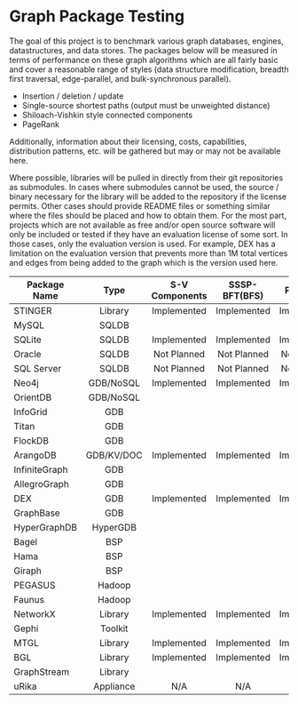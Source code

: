 Graph Package Testing
=====================

The goal of this project is to benchmark various graph databases, engines, datastructures, 
and data stores. The packages below will be measured in terms of performance on these graph 
algorithms which are all fairly basic and cover a reasonable range of styles (data structure
modification, breadth first traversal, edge-parallel, and bulk-synchronous parallel).

- Insertion / deletion / update 
- Single-source shortest paths (output must be unweighted distance)
- Shiloach-Vishkin style connected components
- PageRank

Additionally, information about their licensing, costs, capabilities, distribution patterns,
etc. will be gathered but may or may not be available here.

Where possible, libraries will be pulled in directly from their git repositories 
as submodules.  In cases where submodules cannot be used, the source / binary necessary
for the library will be added to the repository if the license permits.  Other cases
should provide README files or something similar where the files should be placed and 
how to obtain them.  For the most part, projects which are not available as free and/or
open source software will only be included or tested if they have an evaluation license
of some sort.  In those cases, only the evaluation version is used.  For example, DEX
has a limitation on the evaluation version that prevents more than 1M total vertices and
edges from being added to the graph which is the version used here.


| Package Name  | Type       |S-V Components| SSSP-BFT(BFS)| PageRank     |Insert/Remove |
|---------------|:----------:|:------------:|:------------:|:------------:|:------------:|
| STINGER       | Library    | Implemented  | Implemented  | Implemented  | Implemented  |
| MySQL         | SQLDB      |              |              |              |              |
| SQLite        | SQLDB      | Implemented  | Implemented  | Implemented  | Implemented  |
| Oracle        | SQLDB      | Not Planned  | Not Planned  | Not Planned  | Not Planned  |
| SQL Server    | SQLDB      | Not Planned  | Not Planned  | Not Planned  | Not Planned  |
| Neo4j         | GDB/NoSQL  | Implemented  | Implemented  | Implemented  | Implemented  |
| OrientDB      | GDB/NoSQL  |              |              |              |              |
| InfoGrid      | GDB        |              |              |              |              |
| Titan         | GDB        |              |              |              |              |
| FlockDB       | GDB        |              |              |              |              |
| ArangoDB      | GDB/KV/DOC | Implemented  | Implemented  | Implemented  |              |
| InfiniteGraph | GDB        |              |              |              |              |
| AllegroGraph  | GDB        |              |              |              |              |
| DEX           | GDB        | Implemented  | Implemented  | Implemented  | Implemented  |
| GraphBase     | GDB        |              |              |              |              |
| HyperGraphDB  | HyperGDB   |              |              |              |              |
| Bagel         | BSP        |              |              |              |              |
| Hama          | BSP        |              |              |              |              |
| Giraph        | BSP        |              |              |              |              |
| PEGASUS       | Hadoop     |              |              |              |              |
| Faunus        | Hadoop     |              |              |              |              |
| NetworkX      | Library    | Implemented  | Implemented  | Implemented  | Implemented  |
| Gephi         | Toolkit    |              |              |              |              |
| MTGL          | Library    | Implemented  | Implemented  | Implemented  | Implemented  |
| BGL           | Library    | Implemented  | Implemented  | Implemented  |              |
| GraphStream   | Library    |              |              |              |              |
| uRika         | Appliance  | N/A          | N/A          | N/A          | N/A          |
                                             
